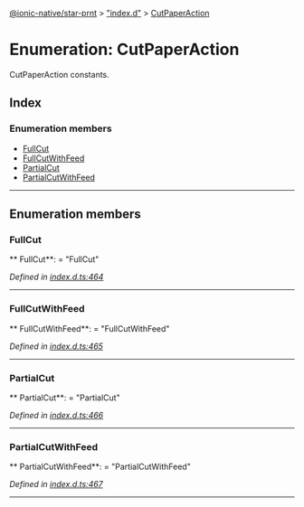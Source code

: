 [@ionic-native/star-prnt](../README.md) > ["index.d"](../modules/_index_d_.md) > [CutPaperAction](../enums/_index_d_.cutpaperaction.md)

# Enumeration: CutPaperAction

CutPaperAction constants.

## Index

### Enumeration members

* [FullCut](_index_d_.cutpaperaction.md#fullcut)
* [FullCutWithFeed](_index_d_.cutpaperaction.md#fullcutwithfeed)
* [PartialCut](_index_d_.cutpaperaction.md#partialcut)
* [PartialCutWithFeed](_index_d_.cutpaperaction.md#partialcutwithfeed)

---

## Enumeration members

<a id="fullcut"></a>

###  FullCut

** FullCut**:    = "FullCut"

*Defined in [index.d.ts:464](https://github.com/infoxicator/StarprnDemoIonicV2/blob/985c5ea/star-prnt/index.d.ts#L464)*

___

<a id="fullcutwithfeed"></a>

###  FullCutWithFeed

** FullCutWithFeed**:    = "FullCutWithFeed"

*Defined in [index.d.ts:465](https://github.com/infoxicator/StarprnDemoIonicV2/blob/985c5ea/star-prnt/index.d.ts#L465)*

___

<a id="partialcut"></a>

###  PartialCut

** PartialCut**:    = "PartialCut"

*Defined in [index.d.ts:466](https://github.com/infoxicator/StarprnDemoIonicV2/blob/985c5ea/star-prnt/index.d.ts#L466)*

___

<a id="partialcutwithfeed"></a>

###  PartialCutWithFeed

** PartialCutWithFeed**:    = "PartialCutWithFeed"

*Defined in [index.d.ts:467](https://github.com/infoxicator/StarprnDemoIonicV2/blob/985c5ea/star-prnt/index.d.ts#L467)*

___

